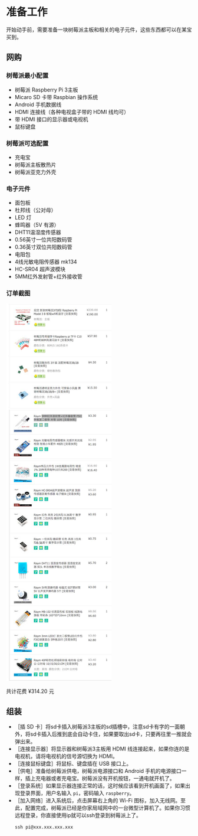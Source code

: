 # 准备工作
开始动手前，需要准备一块树莓派主板和相关的电子元件，这些东西都可以在某宝买到。

## 网购
### 树莓派最小配置
* 树莓派 Raspberry Pi 3主板
* Micaro SD 卡带 Raspbian 操作系统
* Android 手机数据线
* HDMI 连接线（各种电视盒子带的 HDMI 线均可）
* 带 HDMI 接口的显示器或电视机
* 鼠标键盘

### 树莓派可选配置
* 充电宝
* 树莓派主板散热片
* 树莓派亚克力外壳

### 电子元件
* 面包板
* 杜邦线（公对母）
* LED 灯
* 蜂鸣器（5V 有源）
* DHT11温湿度传感器
* 0.56英寸一位共阳数码管
* 0.36英寸双位共阳数码管
* 电阻包
* 4线光敏电阻传感器 mk134
* HC-SR04 超声波模块
* 5MM红外发射管+红外接收管

### 订单截图
![订单截图](taobao.jpg)

共计花费 ¥314.20 元

## 组装
* ［插 SD 卡］将sd卡插入树莓派3主板的sd插槽中，注意sd卡有字的一面朝外，将sd卡插入后推到底会自动卡住，如果要取出sd卡，只要再往里一推就会弹出来。
* ［连接显示器］将显示器和树莓派3主板用 HDMI 线连接起来，如果你连的是电视机，请将电视机的信号源切换为 HDMI。
* ［连接鼠标键盘］将鼠标、键盘插在 USB 接口上。
* ［供电］准备给树莓派供电，树莓派电源接口和 Android 手机的电源接口一样，插上充电器或者充电宝。树莓派没有开机按钮，一通电就开机了。
* ［登录系统］如果显示器连接正常的话，这时候应该看到开机画面了，如果出现登录界面，用户名输入 `pi`，密码输入 `raspberry`。
* ［加入网络］进入系统后，点击屏幕右上角的 Wi-Fi 图标，加入无线网。至此，配置完成，树莓派已经是你家局域网中的一台微型计算机了。如果你习惯远程登录，你直接使用ip就可以ssh登录到树莓派上了。
  ```
  ssh pi@xxx.xxx.xxx.xxx
  ```

